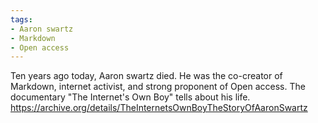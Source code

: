 ```yaml
---
tags:
- Aaron swartz
- Markdown
- Open access
---
```


Ten years ago today, Aaron swartz died. He was the co-creator of
Markdown, internet activist, and strong proponent of Open access. The
documentary "The Internet's Own Boy" tells about his life.
https://archive.org/details/TheInternetsOwnBoyTheStoryOfAaronSwartz
